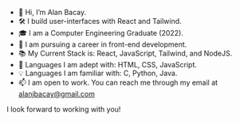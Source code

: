 - 👋 Hi, I’m Alan Bacay.
- 🛠 I build user-interfaces with React and Tailwind.
- 🎓 I am a Computer Engineering Graduate (2022).
- 👀 I am pursuing a career in front-end development.
- 📚 My Current Stack is: React, JavaScript, Tailwind, and NodeJS.
- 🧠 Languages I am adept with: HTML, CSS, JavaScript.
- 💡 Languages I am familiar with: C, Python, Java.
- 📫 I am open to work. You can reach me through my email at alanjbacay@gmail.com

I look forward to working with you!

<!---
alanbacay02/alanbacay02 is a ✨ special ✨ repository because its `README.md` (this file) appears on your GitHub profile.
You can click the Preview link to take a look at your changes.
--->
